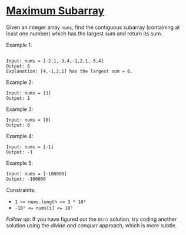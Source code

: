 # [Maximum Subarray](https://leet/code.com/problems/maximum-subarray/)

Given an integer array ```nums```, find the contiguous subarray (containing at least one number) which has the largest sum and return its sum. 

Example 1:
```

Input: nums = [-2,1,-3,4,-1,2,1,-5,4]
Output: 6
Explanation: [4,-1,2,1] has the largest sum = 6.
```

Example 2:
```
Input: nums = [1]
Output: 1
```

Example 3:
```
Input: nums = [0]
Output: 0
```

Example 4:
```
Input: nums = [-1]
Output: -1
```

Example 5:
```
Input: nums = [-100000]
Output: -100000
 ```

Constraints:
* ```1 <= nums.length <= 3 * 10⁴```
* ```-10⁵ <= nums[i] <= 10⁵```
 

*Follow up*: If you have figured out the ```O(n)``` solution, try coding another solution using the *divide and conquer* approach, which is more subtle.